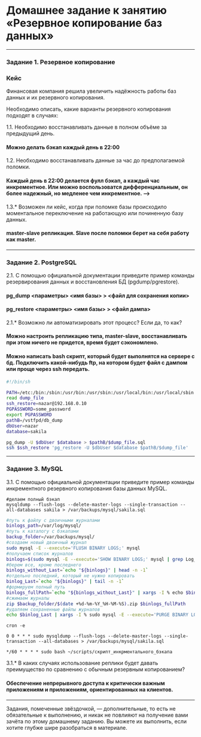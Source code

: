 # Домашнее задание к занятию «Резервное копирование баз данных»

---

### Задание 1. Резервное копирование

### Кейс
Финансовая компания решила увеличить надёжность работы баз данных и их резервного копирования. 

Необходимо описать, какие варианты резервного копирования подходят в случаях: 

1.1. Необходимо восстанавливать данные в полном объёме за предыдущий день.
#### Можно делать бэкап каждый день в 22:00

1.2. Необходимо восстанавливать данные за час до предполагаемой поломки.
#### Каждый день в 22:00 делается фулл бэкап, а каждый час инкрементное. Или можно воспользоватся дифференциальным, он более надежный, но медленее чем инкрементное. -->

1.3.* Возможен ли кейс, когда при поломке базы происходило моментальное переключение на работающую или починенную базу данных.
#### master-slave репликация. Slave после поломки берет на себя работу как master.

---

### Задание 2. PostgreSQL

2.1. С помощью официальной документации приведите пример команды резервирования данных и восстановления БД (pgdump/pgrestore).

#### pg_dump <параметры> <имя базы> > <файл для сохранения копии> 

#### pg_restore <параметры> <имя базы> > <файл дампа>

2.1.* Возможно ли автоматизировать этот процесс? Если да, то как?
 
#### Можно настроить репликацию типа, master-slave, восстанавливать при этом ничего не придется, время будет сэкономлено.

#### Можно написать bash скрипт, который будет выполнятся на сервере с бд. Подключить какой-нибудь ftp, на котором будет файл с дампом или проще через ssh передать. 
```bash
#!/bin/sh

PATH=/etc:/bin:/sbin:/usr/bin:/usr/sbin:/usr/local/bin:/usr/local/sbin
read dump_file
ssh_restore=nazar@192.168.0.10
PGPASSWORD=some_password
export PGPASSWORD
pathB=/vstfpd/db_dump
dbUser=nazar
database=sakila

pg_dump -U $dbUser $database > $pathB/$dump_file.sql
ssh $ssh_restore 'pg_restore -U $dbUser $database $pathB/$dump_file'
```

---

### Задание 3. MySQL

3.1. С помощью официальной документации приведите пример команды инкрементного резервного копирования базы данных MySQL. 
```
#делаем полный бэкап
mysqldump --flush-logs --delete-master-logs --single-transaction --all-databases sakila > /var/backups/mysql/sakila.sql
```
```bash
#путь к файлу с двоичными журналами
binlogs_path=/var/log/mysql/
#путь к каталогу с бэкапами
backup_folder=/var/backups/mysql/
#создаем новый двоичный журнал
sudo mysql -E --execute='FLUSH BINARY LOGS;' mysql
#получаем список журналов
binlogs=$(sudo mysql -E --execute='SHOW BINARY LOGS;' mysql | grep Log_name | sed -e 's/Log_name://g' -e 's/^[[:space:]]*//' -e 's/[[:space:]]*$//')
#берем все, кроме последнего
binlogs_without_Last=`echo "${binlogs}" | head -n -1`
#отдельно последний, который не нужно копировать
binlog_Last=`echo "${binlogs}" | tail -n -1`
#формируем полный путь 
binlogs_fullPath=`echo "${binlogs_without_Last}" | xargs -I % echo $binlogs_path%`
#сжимаем журналы
zip $backup_folder/$(date +%d-%m-%Y_%H-%M-%S).zip $binlogs_fullPath
#удаляем сохраненные файлы журналов
echo $binlog_Last | xargs -I % sudo mysql -E --execute='PURGE BINARY LOGS TO "%";' mysql
```
```
cron -e

0 0 * * * sudo mysqldump --flush-logs --delete-master-logs --single-transaction --all-databases > /var/backups/mysql/sakila.sql

*/60 * * * * sudo bash ~/scripts/скрипт_инкрментального_бэкапа
```
3.1.* В каких случаях использование реплики будет давать преимущество по сравнению с обычным резервным копированием?

#### Обеспечение непрерывного доступа к критически важным приложениям и приложениям, ориентированных на клиентов.

---

Задания, помеченные звёздочкой, — дополнительные, то есть не обязательные к выполнению, и никак не повлияют на получение вами зачёта по этому домашнему заданию. Вы можете их выполнить, если хотите глубже шире разобраться в материале.
